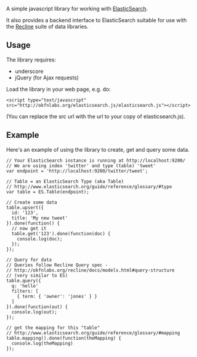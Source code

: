 A simple javascript library for working with [ElasticSearch][].

It also provides a backend interface to ElasticSearch suitable for use with the
[Recline][] suite of data libraries.

[ElasticSearch]: http://www.elasticsearch.org/
[Recline]: http://okfnlabs.org/recline/

## Usage

The library requires:

* underscore
* jQuery (for Ajax requests)

Load the library in your web page, e.g. do:

    <script type="text/javascript" src="http://okfnlabs.org/elasticsearch.js/elasticsearch.js"></script>

(You can replace the src url with the url to your copy of elasticsearch.js).

## Example

Here's an example of using the library to create, get and query some data.

    // Your ElasticSearch instance is running at http://localhost:9200/
    // We are using index 'twitter' and type (table) 'tweet'
    var endpoint = 'http://localhost:9200/twitter/tweet';

    // Table = an ElasticSearch Type (aka Table)
    // http://www.elasticsearch.org/guide/reference/glossary/#type
    var table = ES.Table(endpoint);

    // Create some data
    table.upsert({
      id: '123',
      title: 'My new tweet'
    }).done(function() {
      // now get it
      table.get('123').done(function(doc) {
        console.log(doc);
      });
    });

    // Query for data
    // Queries follow Recline Query spec -
    // http://okfnlabs.org/recline/docs/models.html#query-structure
    // (very similar to ES)
    table.query({
      q: 'hello'
      filters: [
        { term: { 'owner': 'jones' } }
      ]
    }).done(function(out) {
      console.log(out);
    });

    // get the mapping for this "table"
    // http://www.elasticsearch.org/guide/reference/glossary/#mapping
    table.mapping().done(function(theMapping) {
      console.log(theMapping)
    });


